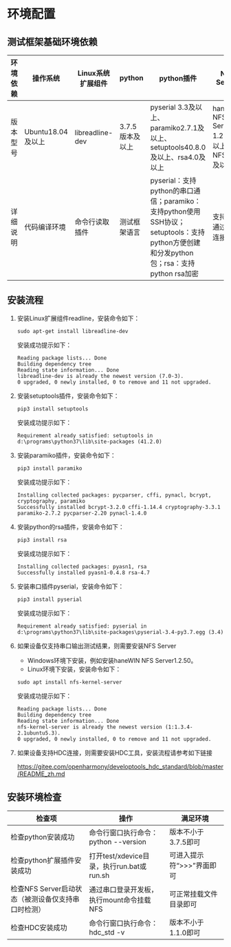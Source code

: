 ﻿

# 环境配置
## 测试框架基础环境依赖

|环境依赖|操作系统|Linux系统扩展组件|python|python插件|NFS Server|HDC|
|------------|------------|------------|------------|------------|------------|------------|
|版本型号|Ubuntu18.04及以上|libreadline-dev|3.7.5版本及以上|pyserial 3.3及以上、paramiko2.7.1及以上、setuptools40.8.0及以上、rsa4.0及以上|haneWIN NFS Server 1.2.50及以上或者 NFSSv4及以上|  1.1.0版本及以上  |
|详细说明|代码编译环境|命令行读取插件|测试框架语言 |pyserial：支持python的串口通信；paramiko：支持python使用SSH协议；setuptools：支持python方便创建和分发python包；rsa：支持python rsa加密   |支持设备通过串口连接| 支持设备通过HDC连接 |

## 安装流程
1. 安装Linux扩展组件readline，安装命令如下：
    ```
    sudo apt-get install libreadline-dev
    ```
    安装成功提示如下：
    ```
    Reading package lists... Done
    Building dependency tree
    Reading state information... Done
    libreadline-dev is already the newest version (7.0-3).
    0 upgraded, 0 newly installed, 0 to remove and 11 not upgraded.
    ```
2. 安装setuptools插件，安装命令如下：
    ```
    pip3 install setuptools
    ```
    安装成功提示如下：
    ```
    Requirement already satisfied: setuptools in d:\programs\python37\lib\site-packages (41.2.0)
    ```
3. 安装paramiko插件，安装命令如下：
    ```
    pip3 install paramiko
    ```
    安装成功提示如下：
    ```
    Installing collected packages: pycparser, cffi, pynacl, bcrypt, cryptography, paramiko
    Successfully installed bcrypt-3.2.0 cffi-1.14.4 cryptography-3.3.1 paramiko-2.7.2 pycparser-2.20 pynacl-1.4.0
    ```
4. 安装python的rsa插件，安装命令如下：
    ```
    pip3 install rsa
    ```
    安装成功提示如下：
    ```
    Installing collected packages: pyasn1, rsa
    Successfully installed pyasn1-0.4.8 rsa-4.7
    ```
5. 安装串口插件pyserial，安装命令如下：
    ```
    pip3 install pyserial
    ```
    安装成功提示如下：
    ```
    Requirement already satisfied: pyserial in d:\programs\python37\lib\site-packages\pyserial-3.4-py3.7.egg (3.4)
    ```
6. 如果设备仅支持串口输出测试结果，则需要安装NFS Server
    - Windows环境下安装，例如安装haneWIN NFS Server1.2.50。
    - Linux环境下安装，安装命令如下：
    ```
    sudo apt install nfs-kernel-server
    ```
    安装成功提示如下：
    ```
    Reading package lists... Done
    Building dependency tree
    Reading state information... Done
    nfs-kernel-server is already the newest version (1:1.3.4-2.1ubuntu5.3).
    0 upgraded, 0 newly installed, 0 to remove and 11 not upgraded.
    ```
7. 如果设备支持HDC连接，则需要安装HDC工具，安装流程请参考如下链接

    https://gitee.com/openharmony/developtools_hdc_standard/blob/master/README_zh.md

## 安装环境检查

| 检查项 |操作  |满足环境  |
| --- | --- | --- |
| 检查python安装成功 |命令行窗口执行命令：python --version  |版本不小于3.7.5即可 |
| 检查python扩展插件安装成功 |打开test/xdevice目录，执行run.bat或run.sh| 可进入提示符“>>>”界面即可 |
|检查NFS Server启动状态（被测设备仅支持串口时检测）  |通过串口登录开发板，执行mount命令挂载NFS  |可正常挂载文件目录即可  |
|检查HDC安装成功  |命令行窗口执行命令：hdc_std -v |版本不小于1.1.0即可 |
